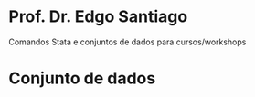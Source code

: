 # Prof. Dr. Edgo Santiago
Comandos Stata e conjuntos de dados para cursos/workshops

# Conjunto de dados
